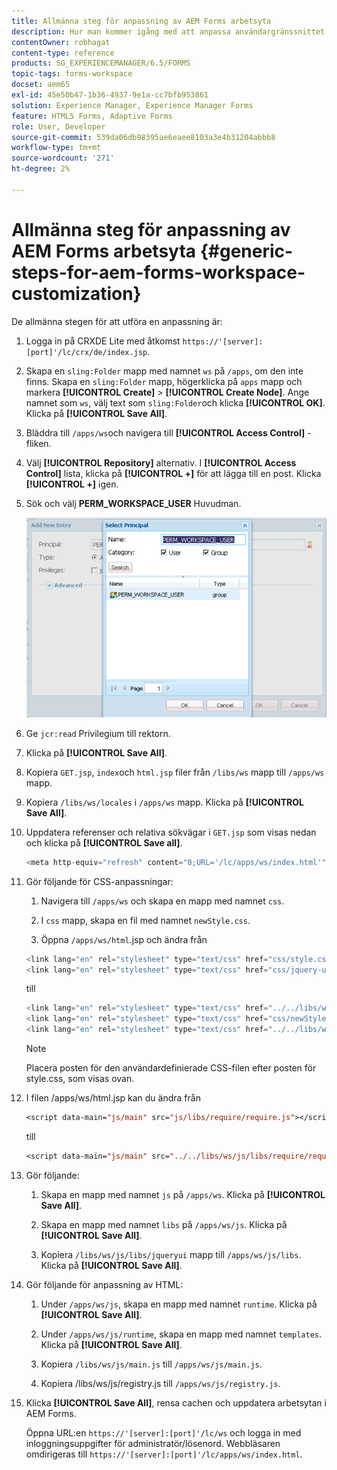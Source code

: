 ```yaml
---
title: Allmänna steg för anpassning av AEM Forms arbetsyta
description: Hur man kommer igång med att anpassa användargränssnittet i Adobe Experience Manager Forms arbetsyta.
contentOwner: robhagat
content-type: reference
products: SG_EXPERIENCEMANAGER/6.5/FORMS
topic-tags: forms-workspace
docset: aem65
exl-id: 45e50b47-1b36-4937-9e1a-cc7bfb953861
solution: Experience Manager, Experience Manager Forms
feature: HTML5 Forms, Adaptive Forms
role: User, Developer
source-git-commit: 539da06db98395ae6eaee8103a3e4b31204abbb8
workflow-type: tm+mt
source-wordcount: '271'
ht-degree: 2%

---
```


# Allmänna steg för anpassning av AEM Forms arbetsyta {#generic-steps-for-aem-forms-workspace-customization}

De allmänna stegen för att utföra en anpassning är:

1. Logga in på CRXDE Lite med åtkomst `https://'[server]:[port]'/lc/crx/de/index.jsp`.
1. Skapa en `sling:Folder` mapp med namnet `ws` på `/apps`, om den inte finns. Skapa en `sling:Folder` mapp, högerklicka på `apps` mapp och markera **[!UICONTROL Create]** > **[!UICONTROL Create Node]**. Ange namnet som `ws`, välj text som `sling:Folder`och klicka **[!UICONTROL OK]**. Klicka på **[!UICONTROL Save All]**.
1. Bläddra till `/apps/ws`och navigera till **[!UICONTROL Access Control]** -fliken.
1. Välj **[!UICONTROL Repository]** alternativ. I **[!UICONTROL Access Control]** lista, klicka på **[!UICONTROL +]** för att lägga till en post. Klicka **[!UICONTROL +]** igen.
1. Sök och välj **PERM_WORKSPACE_USER** Huvudman.

   ![Välj PERM_WORKSPACE_USER som en del av de allmänna stegen för att anpassa arbetsytan i HTML](assets/perm_workspace_user.png)

1. Ge `jcr:read` Privilegium till rektorn.
1. Klicka på **[!UICONTROL Save All]**.
1. Kopiera `GET.jsp`, `index`och `html.jsp` filer från `/libs/ws` mapp till `/apps/ws` mapp.
1. Kopiera `/libs/ws/locales` i `/apps/ws` mapp. Klicka på **[!UICONTROL Save All]**.
1. Uppdatera referenser och relativa sökvägar i `GET.jsp` som visas nedan och klicka på **[!UICONTROL Save all]**.

   ```javascript
   <meta http-equiv="refresh" content="0;URL='/lc/apps/ws/index.html'" />
   ```

1. Gör följande för CSS-anpassningar:

   1. Navigera till `/apps/ws` och skapa en mapp med namnet `css`.

   1. I `css` mapp, skapa en fil med namnet `newStyle.css`.

   1. Öppna `/apps/ws/html`.jsp och ändra från

   ```javascript
   <link lang="en" rel="stylesheet" type="text/css" href="css/style.css" />
   <link lang="en" rel="stylesheet" type="text/css" href="css/jquery-ui.css"/>
   ```

   till

   ```javascript
   <link lang="en" rel="stylesheet" type="text/css" href="../../libs/ws/css/style.css" />
   <link lang="en" rel="stylesheet" type="text/css" href="css/newStyle.css" />
   <link lang="en" rel="stylesheet" type="text/css" href="../../libs/ws/css/jquery-ui.css"/>
   ```

   >[!NOTE]
   >
   >Placera posten för den användardefinierade CSS-filen efter posten för style.css, som visas ovan.

1. I filen /apps/ws/html.jsp kan du ändra från

   ```jsp
   <script data-main="js/main" src="js/libs/require/require.js"></script>
   ```

   till

   ```jsp
   <script data-main="js/main" src="../../libs/ws/js/libs/require/require.js"></script>
   ```

1. Gör följande:

   1. Skapa en mapp med namnet `js` på `/apps/ws`. Klicka på **[!UICONTROL Save All]**.

   1. Skapa en mapp med namnet `libs` på `/apps/ws/js`. Klicka på **[!UICONTROL Save All]**.

   1. Kopiera `/libs/ws/js/libs/jqueryui` mapp till `/apps/ws/js/libs`. Klicka på **[!UICONTROL Save All]**.

1. Gör följande för anpassning av HTML:

   1. Under `/apps/ws/js`, skapa en mapp med namnet `runtime`. Klicka på **[!UICONTROL Save All]**.

   1. Under `/apps/ws/js/runtime`, skapa en mapp med namnet `templates`. Klicka på **[!UICONTROL Save All]**.

   1. Kopiera `/libs/ws/js/main.js` till `/apps/ws/js/main.js`.

   1. Kopiera /libs/ws/js/registry.js till `/apps/ws/js/registry.js`.

1. Klicka **[!UICONTROL Save All]**, rensa cachen och uppdatera arbetsytan i AEM Forms.

   Öppna URL:en `https://'[server]:[port]'/lc/ws` och logga in med inloggningsuppgifter för administratör/lösenord. Webbläsaren omdirigeras till `https://'[server]:[port]'/lc/apps/ws/index.html`.
